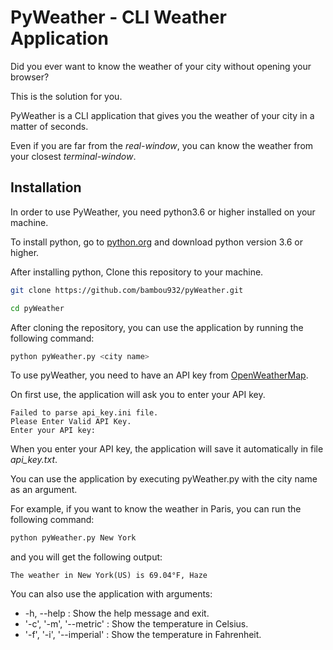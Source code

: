 # PyWeather - CLI Weather Application

Did you ever want to know the weather of your city without opening your browser? 

This is the solution for you.

PyWeather is a CLI application that gives you the weather of your city in a matter of seconds.

Even if you are far from the *real-window*, you can know the weather from your closest *terminal-window*.

## Installation

In order to use PyWeather, you need python3.6 or higher installed on your machine.

To install python, go to [python.org](https://www.python.org/downloads/) and download python version 3.6 or higher.

After installing python, Clone this repository to your machine.

```bash
git clone https://github.com/bambou932/pyWeather.git

cd pyWeather
```

After cloning the repository, you can use the application by running the following command:

```bash
python pyWeather.py <city name>
```

To use pyWeather, you need to have an API key from [OpenWeatherMap](https://openweathermap.org/).

On first use, the application will ask you to enter your API key.

```
Failed to parse api_key.ini file.
Please Enter Valid API Key.
Enter your API key:
```

When you enter your API key, the application will save it automatically in file *api_key.txt*.

You can use the application by executing pyWeather.py with the city name as an argument.

For example, if you want to know the weather in Paris, you can run the following command:

```bash
python pyWeather.py New York
```

and you will get the following output:

```
The weather in New York(US) is 69.04°F, Haze
```

You can also use the application with arguments:

- -h, --help : Show the help message and exit.
- '-c', '-m', '--metric' : Show the temperature in Celsius.
- '-f', '-i', '--imperial' : Show the temperature in Fahrenheit.